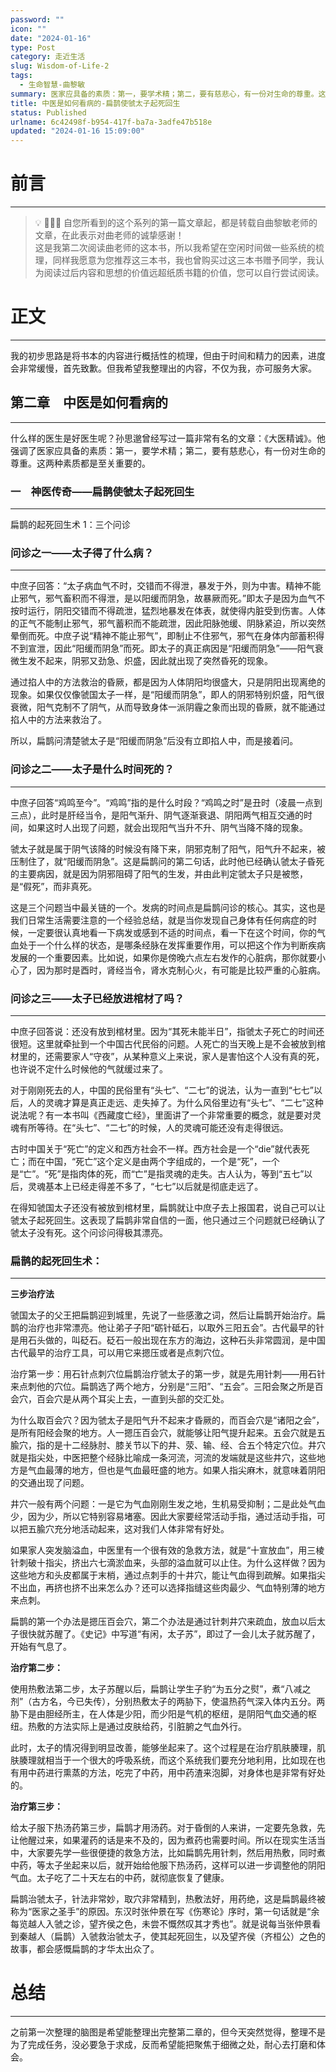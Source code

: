 ```yaml
---
password: ""
icon: ""
date: "2024-01-16"
type: Post
category: 走近生活
slug: Wisdom-of-Life-2
tags:
  - 生命智慧-曲黎敏
summary: 医家应具备的素质：第一，要学术精；第二，要有慈悲心，有一份对生命的尊重。这两种素质都是至关重要的。
title: 中医是如何看病的-扁鹊使虢太子起死回生
status: Published
urlname: 6c42498f-b954-417f-ba7a-3adfe47b518e
updated: "2024-01-16 15:09:00"
---
```


# 前言

---

> 💡 🌺🌺🌺 自您所看到的这个系列的第一篇文章起，都是转载自曲黎敏老师的文章，在此表示对曲老师的诚挚感谢！  
>  这是我第二次阅读曲老师的这本书，所以我希望在空闲时间做一些系统的梳理，同样我愿意为您推荐这三本书，我也曾购买过这三本书赠予同学，我认为阅读过后内容和思想的价值远超纸质书籍的价值，您可以自行尝试阅读。

# 正文

---

我的初步思路是将书本的内容进行概括性的梳理，但由于时间和精力的因素，进度会非常缓慢，首先致歉。但我希望我整理出的内容，不仅为我，亦可服务大家。

## 第二章　中医是如何看病的

---

什么样的医生是好医生呢？孙思邈曾经写过一篇非常有名的文章：《大医精诚》。他强调了医家应具备的素质：第一，要学术精；第二，要有慈悲心，有一份对生命的尊重。这两种素质都是至关重要的。

### 一　神医传奇——扁鹊使虢太子起死回生

---

扁鹊的起死回生术 1：三个问诊

### 问诊之一——太子得了什么病？

---

中庶子回答：“太子病血气不时，交错而不得泄，暴发于外，则为中害。精神不能止邪气，邪气畜积而不得泄，是以阳缓而阴急，故暴厥而死。”即太子是因为血气不按时运行，阴阳交错而不得疏泄，猛烈地暴发在体表，就使得内脏受到伤害。人体的正气不能制止邪气，邪气蓄积而不能疏泄，因此阳脉弛缓、阴脉紧迫，所以突然晕倒而死。中庶子说“精神不能止邪气”，即制止不住邪气，邪气在身体内部蓄积得不到宣泄，因此“阳缓而阴急”而死。即太子的真正病因是“阳缓而阴急”——阳气衰微生发不起来，阴邪又劲急、炽盛，因此就出现了突然昏死的现象。

通过掐人中的方法救治的昏厥，都是因为人体阴阳均很盛大，只是阴阳出现离绝的现象。如果仅仅像虢国太子一样，是“阳缓而阴急”，即人的阴邪特别炽盛，阳气很衰微，阳气克制不了阴气，从而导致身体一派阴霾之象而出现的昏厥，就不能通过掐人中的方法来救治了。

所以，扁鹊问清楚虢太子是“阳缓而阴急”后没有立即掐人中，而是接着问。

### 问诊之二——太子是什么时间死的？

---

中庶子回答“鸡鸣至今”。“鸡鸣”指的是什么时段？“鸡鸣之时”是丑时（凌晨一点到三点），此时是肝经当令，是阳气渐升、阴气逐渐衰退、阴阳两气相互交通的时间，如果这时人出现了问题，就会出现阳气当升不升、阴气当降不降的现象。

虢太子就是属于阴气该降的时候没有降下来，阴邪克制了阳气，阳气升不起来，被压制住了，就“阳缓而阴急”。这是扁鹊问的第二句话，此时他已经确认虢太子昏死的主要病因，就是因为阴邪阻碍了阳气的生发，并由此判定虢太子只是被憋，是“假死”，而非真死。

这是三个问题当中最关链的一个。发病的时间点是扁鹊问诊的核心。其实，这也是我们日常生活需要注意的一个经验总结，就是当你发现自己身体有任何病症的时候，一定要很认真地看一下病发或感到不适的时间点，看一下在这个时间，你的气血处于一个什么样的状态，是哪条经脉在发挥重要作用，可以把这个作为判断疾病发展的一个重要因素。比如说，如果你是傍晚六点左右发作的心脏病，那你就要小心了，因为那时是酉时，肾经当令，肾水克制心火，有可能是比较严重的心脏病。

### 问诊之三——太子已经放进棺材了吗？

---

中庶子回答说：还没有放到棺材里。因为“其死未能半日”，指虢太子死亡的时间还很短。这里就牵扯到一个中国古代民俗的问题。人死亡的当天晚上是不会被放到棺材里的，还需要家人“守夜”，从某种意义上来说，家人是害怕这个人没有真的死，也许说不定什么时候他的气就缓过来了。

对于刚刚死去的人，中国的民俗里有“头七”、“二七”的说法，认为一直到“七七”以后，人的灵魂才算是真正走远、走失掉了。为什么风俗里边有“头七”、“二七”这种说法呢？有一本书叫《西藏度亡经》，里面讲了一个非常重要的概念，就是要对灵魂有所等待。在“头七”、“二七”的时候，人的灵魂可能还没有走得很远。

古时中国关于“死亡”的定义和西方社会不一样。西方社会是一个“die”就代表死亡；而在中国，“死亡”这个定义是由两个字组成的，一个是“死”，一个是“亡”。“死”是指肉体的死，而“亡”是指灵魂的走失。古人认为，等到“五七”以后，灵魂基本上已经走得差不多了，“七七”以后就是彻底走远了。

在得知虢国太子还没有被放到棺材里，扁鹊就让中庶子去上报国君，说自己可以让虢太子起死回生。这表现了扁鹊非常自信的一面，他只通过三个问题就已经确认了虢太子没有死。这个问诊问得极其漂亮。

### 扁鹊的起死回生术：

---

**三步治疗法**

虢国太子的父王把扁鹊迎到城里，先说了一些感激之词，然后让扁鹊开始治疗。扁鹊的治疗也非常漂亮。他让弟子子阳“砺针砥石，以取外三阳五会”。古代最早的针是用石头做的，叫砭石。砭石一般出现在东方的海边，这种石头非常圆润，是中国古代最早的治疗工具，可以用它来摁压或者是点刺穴位。

治疗第一步：用石针点刺穴位扁鹊治疗虢太子的第一步，就是先用针刺——用石针来点刺他的穴位。扁鹊选了两个地方，分别是“三阳”、“五会”。三阳会聚之所是百会穴，百会穴是从两个耳尖上去，一直到头部的交汇处。

为什么取百会穴？因为虢太子是阳气升不起来才昏厥的，而百会穴是“诸阳之会”，是所有阳经会聚的地方。人一摁压百会穴，就能够让阳气提升起来。五会穴就是五腧穴，指的是十二经脉肘、膝关节以下的井、荥、输、经、合五个特定穴位。井穴就是指尖处，中医把整个经脉比喻成一条河流，河流的发端就是这些井穴，这些地方是气血最薄的地方，但也是气血最旺盛的地方。如果人指尖麻木，就意味着阴阳的交通出现了问题。

井穴一般有两个问题：一是它为气血刚刚生发之地，生机易受抑制；二是此处气血少，因为少，所以它特别容易堵塞。因此大家要经常活动手指，通过活动手指，可以把五腧穴充分地活动起来，这对我们人体非常有好处。

如果家人突发脑溢血，中医里有一个很有效的急救方法，就是“十宣放血”，用三棱针刺破十指尖，挤出六七滴淤血来，头部的溢血就可以止住。为什么这样做？因为这些地方和头皮都属于末梢，通过点刺手的十井穴，能让气血得到疏解。如果指尖不出血，再挤也挤不出来怎么办？还可以选择指缝这些肉最少、气血特别薄的地方来点刺。

扁鹊的第一个办法是摁压百会穴，第二个办法是通过针刺井穴来疏血，放血以后太子很快就苏醒了。《史记》中写道“有闲，太子苏”，即过了一会儿太子就苏醒了，开始有气息了。

**治疗第二步：**

使用热敷法第二步，太子苏醒以后，扁鹊让学生子豹“为五分之熨”，煮“八减之剂”（古方名，今已失传），分别热敷太子的两胁下，使温热药气深入体内五分。两胁下是由胆经所主，在人体是少阳，而少阳是气机的枢纽，是阴阳气血交通的枢纽。热敷的方法实际上是通过皮肤给药，引脏腑之气血外行。

此时，太子的情况得到明显改善，能够坐起来了。这个过程是在治疗肌肤腠理，肌肤腠理就相当于一个很大的呼吸系统，而这个系统我们要充分地利用，比如现在也有用中药进行熏蒸的方法，吃完了中药，用中药渣来泡脚，对身体也是非常有好处的。

**治疗第三步：**

给太子服下热汤药第三步，扁鹊才用汤药。对于昏倒的人来讲，一定要先急救，先让他醒过来，如果灌药的话是来不及的，因为煮药也需要时间。所以在现实生活当中，大家要先学一些很便捷的救急方法，比如扁鹊先用针刺，然后用热敷，同时煮中药，等太子坐起来以后，就开始给他服下热汤药，这样可以进一步调整他的阴阳气血。太子吃了二十天左右的中药，就彻底恢复了健康。

扁鹊治虢太子，针法非常妙，取穴非常精到，热敷法好，用药绝，这是扁鹊最终被称为“医家之圣手”的原因。东汉时张仲景在写《伤寒论》序时，第一句话就是“余每览越人入虢之诊，望齐侯之色，未尝不慨然叹其才秀也”。就是说每当张仲景看到秦越人（扁鹊）入虢救治虢太子，使其起死回生，以及望齐侯（齐桓公）之色的故事，都会感慨扁鹊的才华太出众了。

# 总结

---

之前第一次整理的脑图是希望能整理出完整第二章的，但今天突然觉得，整理不是为了完成任务，没必要急于求成，反而希望能把聚焦于细微之处，耐心去打磨和体会。
